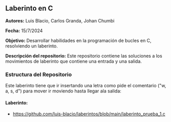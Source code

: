 ## Laberinto en C

**Autores:** Luis Blacio, Carlos Granda, Johan Chumbi

**Fecha:** 15/7/2024

**Objetivo:** Desarrollar habilidades en la programación de bucles en C, resolviendo un laberinto.

**Descripción del repositorio:** Este repositorio contiene las soluciones a los movimientos de laberinto que contiene una entrada y una salida.

### Estructura del Repositorio
Este laberinto tiene que ir insertando una letra como pide el comentario ("w, a, s, d") para mover ir moviendo hasta llegar ala salida: 

#### Laberinto:

- https://github.com/luis-blacio/laberintos/blob/main/laberinto_prueba_1.c
